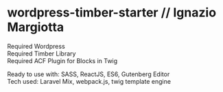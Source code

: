# wordpress-timber-starter // Ignazio Margiotta
Required Wordpress <br />
Required Timber Library <br />
Required ACF Plugin for Blocks in Twig

Ready to use with: SASS, ReactJS, ES6, Gutenberg Editor <br />
Tech used: Laravel Mix, webpack.js, twig template engine

